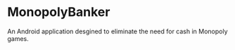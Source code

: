 # MonopolyBanker

An Android application desgined to eliminate the need for cash in Monopoly games.
